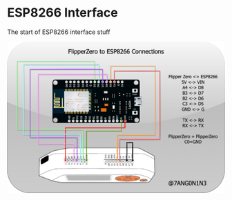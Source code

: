 # ESP8266 Interface #

The start of ESP8266 interface stuff



![WireGuide](https://github.com/7ang0n1n3/flipperzero/blob/main/ESP8266/Flipper_zero_ESP8266.png)

